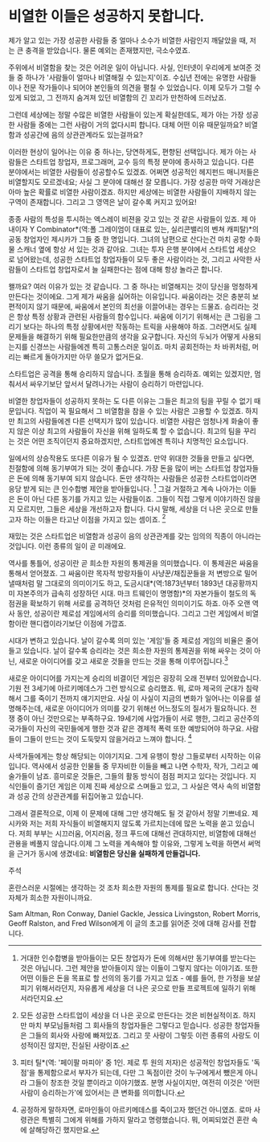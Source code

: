 # 비열한 이들은 성공하지 못합니다.

제가 알고 있는 가장 성공한 사람들 중 얼마나 소수가 비열한 사람인지 깨달았을 때,
저는 큰 충격을 받았습니다. 물론 예외는 존재했지만, 극소수였죠.

주위에서 비열함을 찾는 것은 어려운 일이 아닙니다. 사실, 인터넷이 우리에게 보여준
것들 중 하나가 '사람들이 얼마나 비열해질 수 있는지'이죠. 수십년 전에는 유명한
사람들이나 전문 작가들이나 되어야 본인들의 의견을 펼칠 수 있었습니다. 이제 모두가
그럴 수 있게 되었고, 그 전까지 숨겨져 있던 비열함의 긴 꼬리가 만천하에 드러났죠.

그런데 세상에는 정말 수많은 비열한 사람들이 있는게 확실한데도, 제가 아는 가장
성공한 사람들 중에는 그런 사람이 거의 없다시피 합니다. 대체 어떤 이유
때문일까요? 비열함과 성공간에 음의 상관관계라도 있는걸까요?

이러한 현상이 일어나는 이유 중 하나는, 당연하게도, 편향된 선택입니다. 제가 아는
사람들은 스타트업 창업자, 프로그래머, 교수 등의 특정 분야에 종사하고 있습니다.
다른 분야에서는 비열한 사람들이 성공할수도 있겠죠. 어쩌면 성공적인 헤지펀드
매니저들은 비열할지도 모르겠네요; 사실 그 분야에 대해선 잘 모릅니다. 가장 성공한
마약 거래상은 아마 높은 확률로 비열한 사람이겠죠. 하지만 세상에는 비열한
사람들이 지배하지 않는 구역이 존재합니다. 그리고 그 영역은 날이 갈수록 커지고
있어요!

종종 사람의 특성을 투시하는 엑스레이 비젼을 갖고 있는 것 같은 사람들이 있죠. 제
아내이자 Y Combinator*(역:폴 그레이엄이 대표로 있는, 실리콘밸리의 벤쳐 캐피탈)*의
공동 창업자인 제시카가 그들 중 한 명입니다. 그녀의 남편으로 산다는건 마치 공항
수화물 스캐너 옆에 항상 서 있는 것과 같아요. 그녀는 투자 은행 분야에서 스타트업
세상으로 넘어왔는데, 성공한 스타트업 창업자들이 모두 좋은 사람이라는 것, 그리고
사악한 사람들이 스타트업 창업자로서 늘 실패한다는 점에 대해 항상 놀라곤 합니다.

왤까요? 여러 이유가 있는 것 같습니다. 그 중 하나는 비열해지는 것이 당신을
멍청하게 만든다는 것이에요. 그게 제가 싸움을 싫어하는 이유입니다. 싸움이라는
것은 충분히 보편적이지 않기 때문에, 싸움에서 본인의 최선을 이끌어내는 경우는
드물죠. 승리라는 것은 항상 특정 상황과 관련된 사람들의 함수입니다. 싸움에 이기기
위해서는 큰 그림을 그리기 보다는 하나의 특정 상황에서만 작동하는 트릭을 사용해야
하죠. 그러면서도 실제 문제들을 해결하기 위해 필요한만큼의 생각을 요구합니다. 자신의
두뇌가 어떻게 사용되는지를 신경쓰는 사람들에겐 특히 고통스러운 일이죠. 마치
공회전하는 차 바퀴처럼, 머리는 빠르게 돌아가지만 아무 쓸모가 없거든요.

스타트업은 공격을 통해 승리하지 않습니다. 초월을 통해 승리하죠. 예외는 있겠지만,
멈춰서서 싸우기보단 앞서서 달려나가는 사람이 승리하기 마련입니다.

비열한 창업자들이 성공하지 못하는 도 다른 이유는 그들은 최고의 팀을 꾸릴 수 없기
때문입니다. 직업이 꼭 필요해서 그 비열함을 참을 수 있는 사람은 고용할 수 있겠죠.
하지만 최고의 사람들에겐 다른 선택지가 많이 있습니다. 비열한 사람은 엄청나게
화술이 좋지 않은 이상 최고의 사람들이 자신을 위해 일하도록 할 수 없습니다.
최고의 팀을 꾸리는 것은 어떤 조직이던지 중요하겠지만, 스타트업에겐 특히나
치명적인 요소입니다.

일에서의 상승작용도 또다른 이유가 될 수 있겠죠.
만약 위대한 것들을 만들고 싶다면, 친절함에 의해 동기부여가 되는 것이 좋습니다.
가장 돈을 많이 버는 스타트업 창업자들은 돈에 의해 동기부여 되지 않습니다. 돈만
생각하는 사람들은 성공한 스타트업이라면 응당 받게 되는 큰 인수합병 제안을
받아들입니다. [^1] 그걸 거절하고 계속 나아가는 이들은 돈이 아닌 다른 동기를 가지고
있는 사람들이죠. 그들이 직접 그렇게 이야기하진 않을지 모르지만, 그들은 세상을
개선하고자 합니다. 다시 말해, 세상을 더 나은 곳으로 만들고자 하는 이들은 타고난
이점을 가지고 있는 셈이죠. [^2]

재밌는 것은 스타트업은 비열함과 성공이 음의 상관관계를 갖는 임의의 직종이
아니라는 것입니다. 이런 종류의 일이 곧 미래에요.

역사를 통틀어, 성공이란 곧 희소한 자원의 통제권을 의미했습니다. 이 통제권은
싸움을 통해서 얻어졌죠. 그 싸움이란 목자적 방랑자들이 사냥꾼/채집꾼들을 저
변방으로 밀어낼때처럼 말 그대로의 의미이기도 하고, 도금시대*(역:1873년부터 1893년
대공황까지 미 자본주의가 급속히 성장하던 시대. 마크 트웨인이 명명함)*의 자본가들이 철도의 독점권을
확보하기 위해 서로를 공격하던 것처럼 은유적인 의미이기도 하죠. 아주 오랜 역사
동안, 성공이란 제로섬 게임에서의 승리를 의미했습니다. 그리고 그런 게임에서
비열함이란 핸디캡이라기보단 이점에 가깝죠.

시대가 변하고 있습니다. 날이 갈수록 의미 있는 '게임'들 중 제로섬 게임의 비율은
줄어들고 있습니다. 날이 갈수록 승리라는 것은 희소한 자원의 통제권을 위해 싸우는
것이 아닌, 새로운 아이디어를 갖고 새로운 것들을 만드는 것을 통해
이루어집니다.[^3]

새로운 아이디어를 가지는게 승리의 비결이던 게임은 굉장히 오래 전부터
있어왔습니다.
기원 전 3세기에 아르키메데스가 그런 방식으로 승리했죠. 뭐, 로마 제국의 군대가
침략해서 그를 죽이기 전까지 얘기지만요. 사실 이 사실이 지금의 변화가 일어나는
이유를 설명해주는데, 새로운 아이디어가 의미를 갖기 위해선 어느정도의 질서가
필요하니다. 전쟁 중이 아닌 것만으로는 부족하구요. 19세기에 사업가들이 서로 행한,
그리고 공산주의 국가들이 자신의 국민들에게 행한 것과 같은 경제적 폭력 또한
예방되어야 하구요. 사람들이 그들이 만드는 것이 도둑맞지 않을거라고 느껴야
합니다. [^4]

사색가들에게는 항상 해당되는 이야기지요. 그게 유행이 항상 그들로부터 시작하는
이유입니다. 역사에서 성공한 인물들 중 무자비한 이들을 빼고 나면 수학자, 작가,
그리고 예술가들이 남죠. 흥미로운 것들은, 그들의 활동 방식이 점점 퍼지고 있다는
것입니다. 지식인들이 즐기던 게임은 이제 진짜 세상으로 스며들고 있고, 그 사실은
역사 속의 비열함과 성공 간의 상관관계를 뒤집어놓고 있습니다.

그래서 결론적으로, 이제 이 문제에 대해 그만 생각해도 될 것 같아서 정말 기쁘네요.
제시카와 저는 저희 자식들이 비열해지지 않도록 가르치는데에 많은 노력을 쏟고
있습니다. 저희 부부는 시끄러움, 어지러움, 정크 푸드에 대해선 관대하지만, 비열함에 대해선
관용을 베풀지 않습니다.이제 그 노력을 계속해야 할 이유와, 그렇게 노력을 하면서
써먹을 근거가 동시에 생겼네요: **비열함은 당신을 실패하게 만들겁니다.**

주석

[^1]: 거대한 인수합병을 받아들이는 모든 창업자가 돈에 의해서만 동기부여를
받는다는 것은 아닙니다. 그런 제안을 받아들이지 않는 이들이 그렇지 않다는 이야기죠.
또한 어떤 이들은 돈을 목표로 할 선의의 동기를 가지고 있죠 - 예를 들어, 한 가정을
보살피기 위해서라던지, 자유롭게 세상을 더 나은 곳으로 만들 프로젝트에 일하기
위해서라던지요.

[^2]: 모든 성공한 스타트업이 세상을 더 나은 곳으로 만든다는 것은 비현실적이죠.
하지만 마치 부모님들처럼 그 회사들의 창업자들은 그렇다고 믿습니다. 성공한
창업자들은 그들의 회사와 사랑에 빠져있죠. 그리고 뭇 사랑이 그렇듯 이런 종류의
사랑도 이성적이진 않지만, 진실된 사랑이죠.

[^3]: 피터 틸*(역: '페이팔 마피아' 중 1인. 제로 투 원의 저자)은 성공적인
창업자들도 '독점'을 통제함으로서 부자가 되는데, 다만 그 독점이란 것이 누구에게서
뺐은게 아니라 그들이 창조한 것일 뿐이라고 이야기했죠. 분명 사실이지만, 여전히
이것은 '어떤 사람이 승리하는가'에 있어서는 큰 변화를 의미합니다.

[^4]: 공정하게 말하자면, 로마인들이 아르키메데스를 죽이고자 했던건 아니였죠.
로마 사령관은 특별히 그에게 위해를 가하지 말라고 명령했습니다. 뭐, 어찌되었건
혼란 속에 살해당하긴 했지만요.

혼란스러운 시절에는 생각하는 것 조차 희소한 자원의 통제를 필요로 합니다. 산다는 것
자체가 희소한 자원이니까요.

Sam Altman, Ron Conway, Daniel Gackle, Jessica Livingston, Robert
Morris, Geoff Ralston, and Fred Wilson에게 이 글의 초고를 읽어준 것에 대해 감사를
전합니다.
